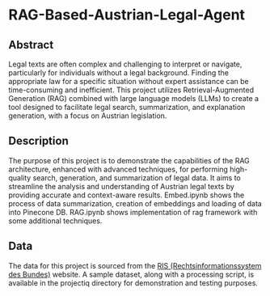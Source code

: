# RAG-Based-Austrian-Legal-Agent


## Abstract
Legal texts are often complex and challenging to interpret or navigate, particularly for individuals without a legal background. Finding the appropriate law for a specific situation without expert assistance can be time-consuming and inefficient. This project utilizes Retrieval-Augmented Generation (RAG) combined with large language models (LLMs) to create a tool designed to facilitate legal search, summarization, and explanation generation, with a focus on Austrian legislation.

## Description 
The purpose of this project is to demonstrate the capabilities of the RAG architecture, enhanced with advanced techniques, for performing high-quality search, generation, and summarization of legal data. It aims to streamline the analysis and understanding of Austrian legal texts by providing accurate and context-aware results. Embed.ipynb shows the process of data summarization, creation of embeddings and loading of data into Pinecone DB. RAG.ipynb shows implementation of rag framework with some additional techniques.


## Data 
The data for this project is sourced from the [RIS (Rechtsinformationssystem des Bundes)][1] website. A sample dataset, along with a processing script, is available in the projectiq directory for demonstration and testing purposes.




[1]: https://www.ris.bka.gv.at/ "Rechtsinformationssystem des Bundes"
